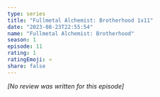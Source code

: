 ```yaml
---
type: series
title: "Fullmetal Alchemist: Brotherhood 1x11"
date: "2023-08-23T22:55:54"
name: "Fullmetal Alchemist: Brotherhood"
season: 1
episode: 11
rating: 1
ratingEmoji: ⭐️
share: false
---
```


*[No review was written for this episode]*
